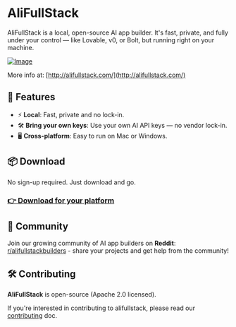 # AliFullStack

AliFullStack is a local, open-source AI app builder. It's fast, private, and fully under your control — like Lovable, v0, or Bolt, but running right on your machine.

[![Image](https://github.com/user-attachments/assets/f6c83dfc-6ffd-4d32-93dd-4b9c46d17790)](http://alifullstack.com/)

More info at: [http://alifullstack.com/](http://alifullstack.com/)

## 🚀 Features

- ⚡️ **Local**: Fast, private and no lock-in.
- 🛠 **Bring your own keys**: Use your own AI API keys — no vendor lock-in.
- 🖥️ **Cross-platform**: Easy to run on Mac or Windows.

## 📦 Download

No sign-up required. Just download and go.

### [👉 Download for your platform](https://www.alifullstack.com/#download)

## 🤝 Community

Join our growing community of AI app builders on **Reddit**: [r/alifullstackbuilders](https://www.reddit.com/r/alifullstackbuilders/) - share your projects and get help from the community!

## 🛠️ Contributing

**AliFullStack** is open-source (Apache 2.0 licensed).

If you're interested in contributing to alifullstack, please read our [contributing](./CONTRIBUTING.md) doc.
